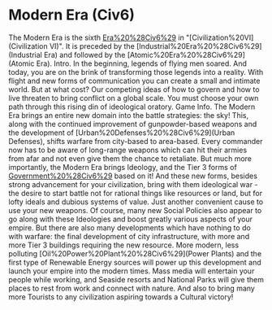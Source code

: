 # Modern Era (Civ6)

The Modern Era is the sixth [Era%20%28Civ6%29](era) in "[Civilization%20VI](Civilization VI)". It is preceded by the [Industrial%20Era%20%28Civ6%29](Industrial Era) and followed by the [Atomic%20Era%20%28Civ6%29](Atomic Era).
Intro.
 In the beginning, legends of flying men soared. And today, you are on the brink of transforming those legends into a reality. With flight and new forms of communication you can create a small and intimate world. But at what cost? Our competing ideas of how to govern and how to live threaten to bring conflict on a global scale. You must choose your own path through this rising din of ideological oratory.
Game Info.
The Modern Era brings an entire new domain into the battle strategies: the sky! This, along with the continued improvement of gunpowder-based weapons and the development of [Urban%20Defenses%20%28Civ6%29](Urban Defenses), shifts warfare from city-based to area-based. Every commander now has to be aware of long-range weapons which can hit their armies from afar and not even give them the chance to retaliate. 
But much more importantly, the Modern Era brings Ideology, and the Tier 3 forms of [Government%20%28Civ6%29](Government) based on it! And these new forms, besides strong advancement for your civilization, bring with them ideological war - the desire to start battle not for rational things like resources or land, but for lofty ideals and dubious systems of value. Just another convenient cause to use your new weapons. Of course, many new Social Policies also appear to go along with these Ideologies and boost greatly various aspects of your empire. 
But there are also many developments which have nothing to do with warfare: the final development of city infrastructure, with more and more Tier 3 buildings requiring the new resource. More modern, less polluting [Oil%20Power%20Plant%20%28Civ6%29](Power Plants) and the first type of Renewable Energy sources will power up this development and launch your empire into the modern times. Mass media will entertain your people while working, and Seaside resorts and National Parks will give them places to rest from work and connect with nature. And also to bring many more Tourists to any civilization aspiring towards a Cultural victory! 